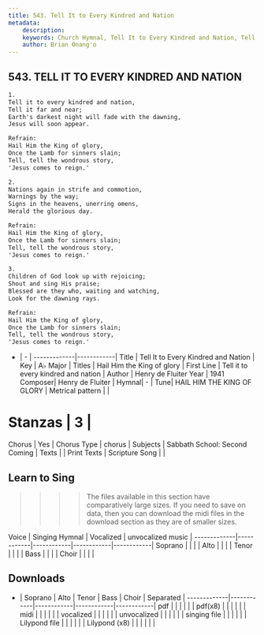 ```yaml
---
title: 543. Tell It to Every Kindred and Nation
metadata:
    description: 
    keywords: Church Hymnal, Tell It to Every Kindred and Nation, Tell it to every kindred and nation, Hail Him the King of glory
    author: Brian Onang'o
---
```



## 543. TELL IT TO EVERY KINDRED AND NATION

```txt
1.
Tell it to every kindred and nation, 
Tell it far and near; 
Earth's darkest night will fade with the dawning, 
Jesus will soon appear. 

Refrain:
Hail Him the King of glory, 
Once the Lamb for sinners slain; 
Tell, tell the wondrous story, 
'Jesus comes to reign.' 

2.
Nations again in strife and commotion, 
Warnings by the way; 
Signs in the heavens, unerring omens, 
Herald the glorious day. 

Refrain:
Hail Him the King of glory, 
Once the Lamb for sinners slain; 
Tell, tell the wondrous story, 
'Jesus comes to reign.' 

3.
Children of God look up with rejoicing; 
Shout and sing His praise; 
Blessed are they who, waiting and watching, 
Look for the dawning rays.

Refrain:
Hail Him the King of glory, 
Once the Lamb for sinners slain; 
Tell, tell the wondrous story, 
'Jesus comes to reign.' 

```

- |   -  |
-------------|------------|
Title | Tell It to Every Kindred and Nation |
Key | A♭ Major |
Titles | Hail Him the King of glory |
First Line | Tell it to every kindred and nation |
Author | Henry de Fluiter
Year | 1941
Composer| Henry de Fluiter |
Hymnal|  - |
Tune| HAIL HIM THE KING OF GLORY |
Metrical pattern | |
# Stanzas | 3 |
Chorus | Yes |
Chorus Type | chorus |
Subjects | Sabbath School: Second Coming |
Texts |  |
Print Texts | 
Scripture Song |  |
  
## Learn to Sing

>>>> The files available in this section have comparatively large sizes. If you need to save on data, then you can download the midi files in the download section as they are of smaller sizes.

Voice |  Singing Hymnal | Vocalized | unvocalized music |
-------------|------------|------------|------------|------------|
Soprano | | | |
Alto | | | |
Tenor | | | |
Bass | | | |
Choir | | | |

## Downloads

- |  Soprano | Alto | Tenor | Bass | Choir | Separated |
-------------|------------|------------|------------|------------|
pdf | | | | | |
pdf(x8) | | | | | |
midi | | | | | |
vocalized | | | | | |
unvocalized | | | | | |
singing file | | | | | |
Lilypond file | | | | | |
Lilypond (x8) | | | | | |
  